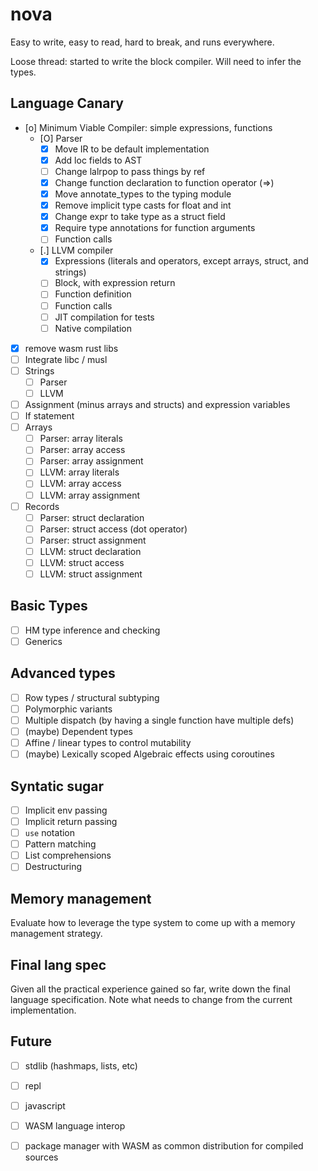 # nova
Easy to write, easy to read, hard to break, and runs everywhere.

Loose thread: started to write the block compiler. Will need to infer the types.

## Language Canary

* [o] Minimum Viable Compiler: simple expressions, functions 
    * [O] Parser
        * [X] Move IR to be default implementation
        * [X] Add loc fields to AST
        * [ ] Change lalrpop to pass things by ref
        * [X] Change function declaration to function operator (=>)
        * [X] Move annotate_types to the typing module
        * [X] Remove implicit type casts for float and int
        * [X] Change expr to take type as a struct field
        * [X] Require type annotations for function arguments
        * [ ] Function calls
    * [.] LLVM compiler
        * [X] Expressions (literals and operators, except arrays, struct, and strings)
        * [ ] Block, with expression return
        * [ ] Function definition
        * [ ] Function calls
        * [ ] JIT compilation for tests
        * [ ] Native compilation
* [X] remove wasm rust libs
* [ ] Integrate libc / musl
* [ ] Strings
    * [ ] Parser
    * [ ] LLVM
* [ ] Assignment (minus arrays and structs) and expression variables
* [ ] If statement
* [ ] Arrays
    * [ ] Parser: array literals
    * [ ] Parser: array access
    * [ ] Parser: array assignment
    * [ ] LLVM: array literals
    * [ ] LLVM: array access
    * [ ] LLVM: array assignment
* [ ] Records
    * [ ] Parser: struct declaration
    * [ ] Parser: struct access (dot operator)
    * [ ] Parser: struct assignment
    * [ ] LLVM: struct declaration
    * [ ] LLVM: struct access
    * [ ] LLVM: struct assignment

## Basic Types

* [ ] HM type inference and checking
* [ ] Generics

## Advanced types

* [ ] Row types / structural subtyping
* [ ] Polymorphic variants
* [ ] Multiple dispatch (by having a single function have multiple defs)
* [ ] (maybe) Dependent types
* [ ] Affine / linear types to control mutability
* [ ] (maybe) Lexically scoped Algebraic effects using coroutines

## Syntatic sugar

* [ ] Implicit env passing
* [ ] Implicit return passing
* [ ] `use` notation
* [ ] Pattern matching
* [ ] List comprehensions
* [ ] Destructuring

## Memory management

Evaluate how to leverage the type system to come up with a memory management strategy.


## Final lang spec

Given all the practical experience gained so far, write down the final language specification. Note what needs to change from the current implementation.

## Future

* [ ] stdlib (hashmaps, lists, etc)
* [ ] repl
* [ ] javascript
* [ ] WASM language interop
* [ ] package manager with WASM as common distribution for compiled sources

